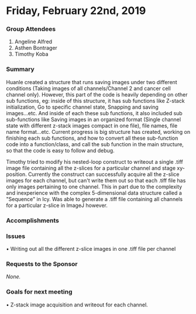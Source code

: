 # Friday, February 22nd, 2019

### Group Attendees
1. Angeline Alfred 
2. Asthen Bontrager
3. Timothy Koba

### Summary
Huanle created a structure that runs saving images under two different conditions (Taking images of all channels/Channel 2 and cancer cell channel only).
However, this part of the code is heavily depending on other sub functions, eg: inside of this structure, it has sub functions like Z-stack initialization, Go to specific channel state, Snapping and saving images...etc. And inside of each these sub functions, it also included sub sub-functions like Saving images in an organized format (Single channel state with different z-stack images compact in one file), file names, file name format…etc. Current progress is big structure has created, working on finishing each sub functions, and how to convert all these sub-function code into a function/class, and call the sub function in the main structure, so that the code is easy to follow and debug.


Timothy tried to modify his nested-loop construct to writeout a single .tiff image file containing all the z-slices for a particular channel and stage xy-position. Currently the construct can successfully acquire all the z-slice images for each channel, but can't write them out so that each .tiff file has only images pertaining to one channel. This in part due to the complexity and inexperience with the complex 5-dimensional data structure called a "Sequence" in Icy. Was able to generate a .tiff file containing all channels for a particular z-slice in ImageJ however. 

### Accomplishments


### Issues
• Writing out all the different z-slice images in one .tiff file per channel

### Requests to the Sponsor
_None._

### Goals for next meeting
• Z-stack image acquisition and writeout for each channel. 
